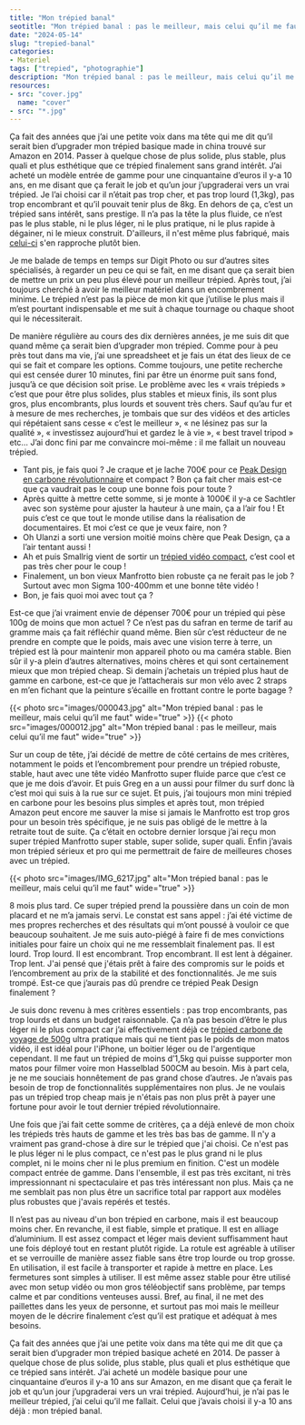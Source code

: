 ```yaml
---
title: "Mon trépied banal"
seotitle: "Mon trépied banal : pas le meilleur, mais celui qu’il me faut"
date: "2024-05-14"
slug: "trepied-banal"
categories:
- Materiel
tags: ["trepied", "photographie"]
description: "Mon trépied banal : pas le meilleur, mais celui qu’il me faut"
resources:
- src: "cover.jpg"
  name: "cover"
- src: "*.jpg"
---
```

Ça fait des années que j’ai une petite voix dans ma tête qui me dit qu’il serait bien d’upgrader mon trépied basique made in china trouvé sur Amazon en 2014. Passer à quelque chose de plus solide, plus stable, plus quali et plus esthétique que ce trépied finalement sans grand intérêt. J’ai acheté un modèle entrée de gamme pour une cinquantaine d’euros il y-a 10 ans, en me disant que ça ferait le job et qu’un jour j’upgraderai vers un vrai trépied. Je l’ai choisi car il n’était pas trop cher, et pas trop lourd (1,3kg), pas trop encombrant et qu’il pouvait tenir plus de 8kg. En dehors de ça, c’est un trépied sans intérêt, sans prestige. Il n’a pas la tête la plus fluide, ce n’est pas le plus stable, ni le plus léger, ni le plus pratique, ni le plus rapide à dégainer, ni le mieux construit. D'ailleurs, il n'est même plus fabriqué, mais [celui-ci](https://amzn.to/4ajUcsm) s'en rapproche plutôt bien.

Je me balade de temps en temps sur Digit Photo ou sur d’autres sites spécialisés, à regarder un peu ce qui se fait, en me disant que ça serait bien de mettre un prix un peu plus élevé pour un meilleur trépied. Après tout, j’ai toujours cherché à avoir le meilleur matériel dans un encombrement minime. Le trépied n’est pas la pièce de mon kit que j’utilise le plus mais il m’est pourtant indispensable et me suit à chaque tournage ou chaque shoot qui le nécessiterait.

De manière régulière au cours des dix dernières années, je me suis dit que quand même ça serait bien d’upgrader mon trépied. Comme pour à peu près tout dans ma vie, j’ai une spreadsheet et je fais un état des lieux de ce qui se fait et compare les options. Comme toujours, une petite recherche qui est censée durer 10 minutes, fini par être un énorme puit sans fond, jusqu’à ce que décision soit prise. Le problème avec les « vrais trépieds » c’est que pour être plus solides, plus stables et mieux finis, ils sont plus gros, plus encombrants, plus lourds et souvent très chers. Sauf qu’au fur et à mesure de mes recherches, je tombais que sur des vidéos et des articles qui répétaient sans cesse « c’est le meilleur », « ne lésinez pas sur la qualité », « investissez aujourd’hui et gardez le à vie », « best travel tripod » etc… J’ai donc fini par me convaincre moi-même : il me fallait un nouveau trépied.

- Tant pis, je fais quoi ? Je craque et je lache 700€ pour ce [Peak Design en carbone révolutionnaire](https://dp.gt/a/ak3eg9mq) et compact ? Bon ça fait cher mais est-ce que ça vaudrait pas le coup une bonne fois pour toute ?
- Après quitte à mettre cette somme, si je monte à 1000€ il y-a ce Sachtler avec son système pour ajuster la hauteur à une main, ça a l’air fou ! Et puis c’est ce que tout le monde utilise dans la réalisation de documentaires. Et moi c’est ce que je veux faire, non ?
- Oh Ulanzi a sorti une version moitié moins chère que Peak Design, ça a l’air tentant aussi !
- Ah et puis Smallrig vient de sortir un [trépied vidéo compact](https://dp.gt/a/37i1uv4ja), c’est cool et pas très cher pour le coup !
- Finalement, un bon vieux Manfrotto bien robuste ça ne ferait pas le job ? Surtout avec mon Sigma 100-400mm et une bonne tête vidéo !
- Bon, je fais quoi moi avec tout ça ?

Est-ce que j’ai vraiment envie de dépenser 700€ pour un trépied qui pèse 100g de moins que mon actuel ? Ce n’est pas du safran en terme de tarif au gramme mais ça fait réfléchir quand même. Bien sûr c’est réducteur de ne prendre en compte que le poids, mais avec une vision terre à terre, un trépied est là pour maintenir mon appareil photo ou ma caméra stable. Bien sûr il y-a plein d’autres alternatives, moins chères et qui sont certainement mieux que mon trépied cheap. Si demain j’achetais un trépied plus haut de gamme en carbone, est-ce que je l’attacherais sur mon vélo avec 2 straps en m’en fichant que la peinture s’écaille en frottant contre le porte bagage ?

{{< photo src="images/000043.jpg" alt="Mon trépied banal : pas le meilleur, mais celui qu’il me faut" wide="true" >}}
{{< photo src="images/000012.jpg" alt="Mon trépied banal : pas le meilleur, mais celui qu’il me faut" wide="true" >}}

Sur un coup de tête, j’ai décidé de mettre de côté certains de mes critères, notamment le poids et l’encombrement pour prendre un trépied robuste, stable, haut avec une tête vidéo Manfrotto super fluide parce que c’est ce que je me dois d’avoir. Et puis Greg en a un aussi pour filmer du surf donc là c’est moi qui suis à la rue sur ce sujet. Et puis, j’ai toujours mon mini trépied en carbone pour les besoins plus simples et après tout, mon trépied Amazon peut encore me sauver la mise si jamais le Manfrotto est trop gros pour un besoin très spécifique, je ne suis pas obligé de le mettre à la retraite tout de suite. Ça c’était en octobre dernier lorsque j’ai reçu mon super trépied Manfrotto super stable, super solide, super quali. Enfin j’avais mon trépied sérieux et pro qui me permettrait de faire de meilleures choses avec un trépied.

{{< photo src="images/IMG_6217.jpg" alt="Mon trépied banal : pas le meilleur, mais celui qu’il me faut" wide="true" >}}

8 mois plus tard. Ce super trépied prend la poussière dans un coin de mon placard et ne m’a jamais servi. Le constat est sans appel : j’ai été victime de mes propres recherches et des résultats qui m’ont poussé à vouloir ce que beaucoup souhaitent. Je me suis auto-piégé à faire fi de mes convictions initiales pour faire un choix qui ne me ressemblait finalement pas. Il est lourd. Trop lourd. Il est encombrant. Trop encombrant. Il est lent à dégainer. Trop lent. J'ai pensé que j'étais prêt à faire des compromis sur le poids et l’encombrement au prix de la stabilité et des fonctionnalités. Je me suis trompé. Est-ce que j’aurais pas dû prendre ce trépied Peak Design finalement ?

Je suis donc revenu à mes critères essentiels : pas trop encombrants, pas trop lourds et dans un budget raisonnable. Ça n’a pas besoin d’être le plus léger ni le plus compact car j’ai effectivement déjà ce [trépied carbone de voyage de 500g](https://dp.gt/a/m53sdzijc) ultra pratique mais qui ne tient pas le poids de mon matos vidéo, il est idéal pour l'iPhone, un boitier léger ou de l'argentique cependant. Il me faut un trépied de moins d’1,5kg qui puisse supporter mon matos pour filmer voire mon Hasselblad 500CM au besoin. Mis à part cela, je ne me souciais honnêtement de pas grand chose d’autres. Je n’avais pas besoin de trop de fonctionnalités supplémentaires non plus. Je ne voulais pas un trépied trop cheap mais je n'étais pas non plus prêt à payer une fortune pour avoir le tout dernier trépied révolutionnaire.

Une fois que j’ai fait cette somme de critères, ça a déjà enlevé de mon choix les trépieds très hauts de gamme et les très bas bas de gamme. Il n'y a vraiment pas grand-chose à dire sur le trépied que j'ai choisi. Ce n'est pas le plus léger ni le plus compact, ce n'est pas le plus grand ni le plus complet, ni le moins cher ni le plus premium en finition. C'est un modèle compact entrée de gamme. Dans l'ensemble, il est pas très excitant, ni très impressionnant ni spectaculaire et pas très intéressant non plus. Mais ça ne me semblait pas non plus être un sacrifice total par rapport aux modèles plus robustes que j'avais repérés et testés.

Il n’est pas au niveau d'un bon trépied en carbone, mais il est beaucoup moins cher.
En revanche, il est fiable, simple et pratique. Il est en alliage d’aluminium. Il est assez compact et léger mais devient suffisamment haut une fois déployé tout en restant plutôt rigide. La rotule est agréable à utiliser et se verrouille de manière assez fiable sans être trop lourde ou trop grosse. En utilisation, il est facile à transporter et rapide à mettre en place. Les fermetures sont simples à utiliser. Il est même assez stable pour être utilisé avec mon setup vidéo ou mon gros téléobjectif sans problème, par temps calme et par conditions venteuses aussi.
Bref, au final, il ne met des paillettes dans les yeux de personne, et surtout pas moi mais le meilleur moyen de le décrire finalement c’est qu’il est pratique et adéquat à mes besoins.

Ça fait des années que j’ai une petite voix dans ma tête qui me dit que ça serait bien d’upgrader mon trépied basique acheté en 2014. De passer à quelque chose de plus solide, plus stable, plus quali et plus esthétique que ce trépied sans intérêt. J’ai acheté un modèle basique pour une cinquantaine d’euros il y-a 10 ans sur Amazon, en me disant que ça ferait le job et qu’un jour j’upgraderai vers un vrai trépied. Aujourd’hui, je n’ai pas le meilleur trépied, j’ai celui qu’il me fallait. Celui que j’avais choisi il y-a 10 ans déjà : mon trépied banal.
